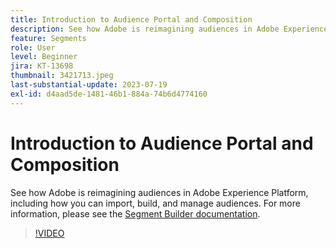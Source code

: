 ```yaml
---
title: Introduction to Audience Portal and Composition
description: See how Adobe is reimagining audiences in Adobe Experience Platform, including how you can import, build, and manage audiences.
feature: Segments
role: User
level: Beginner
jira: KT-13698
thumbnail: 3421713.jpeg
last-substantial-update: 2023-07-19
exl-id: d4aad5de-1481-46b1-884a-74b6d4774160
---
```

# Introduction to Audience Portal and Composition

See how Adobe is reimagining audiences in Adobe Experience Platform, including how you can import, build, and manage audiences. For more information, please see the [Segment Builder documentation](https://experienceleague.adobe.com/docs/experience-platform/segmentation/ui/segment-builder.html).

>[!VIDEO](https://video.tv.adobe.com/v/3421713/?learn=on&enablevpops)
